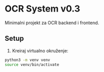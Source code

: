 # OCR System v0.3

Minimalni projekt za OCR backend i frontend.

## Setup

1. Kreiraj virtualno okruženje:
```bash
python3 -m venv venv
source venv/bin/activate
